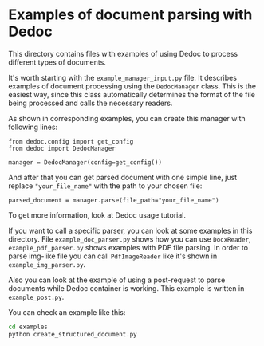 # Examples of document parsing with Dedoc 

This directory contains files with examples of using Dedoc to process different types of documents.

It's worth starting with the `example_manager_input.py` file. It describes examples of document processing using the `DedocManager` class. 
This is the easiest way, since this class automatically determines the format of the file being processed and calls the necessary readers.

As shown in corresponding examples, you can create this manager with following lines:
```
from dedoc.config import get_config
from dedoc import DedocManager

manager = DedocManager(config=get_config())
```
And after that you can get parsed document with one simple line, just replace `"your_file_name"` with the path to your chosen file:
```
parsed_document = manager.parse(file_path="your_file_name")
```
To get more information, look at Dedoc usage tutorial.

If you want to call a specific parser, you can look at some examples in this directory. File `example_doc_parser.py` shows how you can use `DocxReader`,
`example_pdf_parser.py` shows examples with PDF file parsing. In order to parse img-like file you can call `PdfImageReader` like it's shown in
`example_img_parser.py`. 

Also you can look at the example of using a post-request to parse documents while Dedoc container is working. This example is written in `example_post.py`.

You can check an example like this:
```bash
cd examples
python create_structured_document.py
```